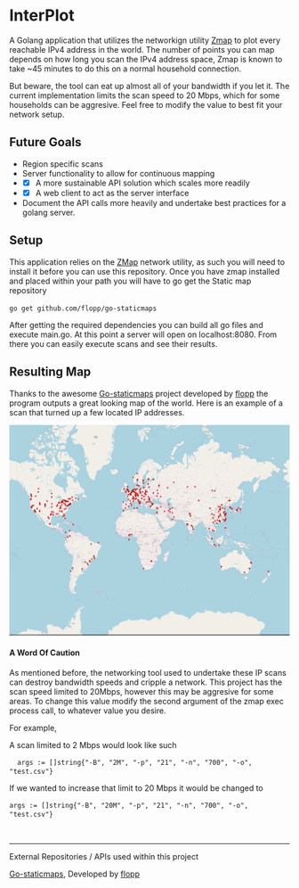 # InterPlot

A Golang application that utilizes the networkign utility [Zmap](https://zmap.io/) to plot every reachable IPv4 address in the world. The number of points you can map depends on how long you scan the IPv4 address space, Zmap is known to take ~45 minutes to do this on a normal household connection.

But beware, the tool can eat up almost all of your bandwidth if you let it.  The current implementation limits the scan speed to 20 Mbps, which for some households can be aggresive. Feel free to modify the value to best fit your network setup. 

Future Goals
---

+  Region specific scans 
+ Server functionality to allow for continuous mapping 
+ - [x] A more sustainable API solution which scales more readily
+ - [x] A web client to act as the server interface
+ Document the API calls more heavily and undertake best practices for a golang server.


Setup
---
This application relies on the [ZMap](https://github.com/zmap/zmap) network utility, as such you will need to install it before you can use this repository. Once you have zmap installed and placed within your path you will have to go get the Static map repository  

`go get github.com/flopp/go-staticmaps`

After getting the required dependencies you can build all go files and execute main.go. At this point a server will open on localhost:8080. From there you can easily execute scans and see their results.

Resulting Map 
---
Thanks to the awesome [Go-staticmaps](https://github.com/flopp/go-staticmaps) project developed by [flopp](https://github.com/flopp) the program outputs a great looking map of the world. Here is an example of a scan that turned up a few located IP addresses. 


![Alt text](templates/goodexample.png?raw=true "Example Map")


#### A Word Of Caution
As mentioned before, the networking tool used to undertake these IP scans can destroy bandwidth speeds and cripple a network. This project has the scan speed limited to 20Mbps, however this may be aggresive for some areas. To change this value modify the second argument of the zmap exec process call, to whatever value you desire. 

For example, 

A scan limited to 2 Mbps would look like such

      args := []string{"-B", "2M", "-p", "21", "-n", "700", "-o", "test.csv"}

If we wanted to increase that limit to 20 Mbps it would be changed to 

	args := []string{"-B", "20M", "-p", "21", "-n", "700", "-o", "test.csv"}
	
<br/>
	
	
---
External Repositories / APIs used within this project 

[Go-staticmaps](https://github.com/flopp/go-staticmaps), Developed by [flopp](https://github.com/flopp)


